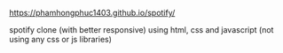 https://phamhongphuc1403.github.io/spotify/

 spotify clone (with better responsive) using html, css and javascript (not using any css or js libraries)

